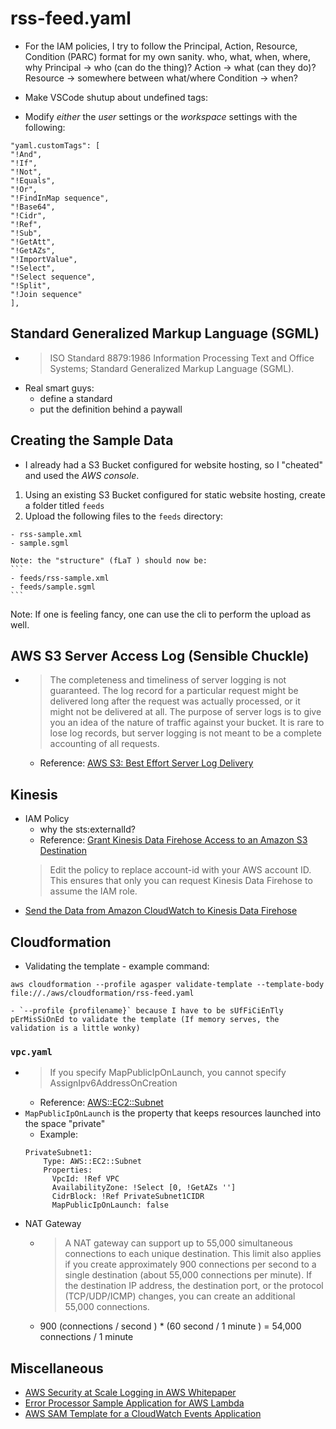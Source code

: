 # rss-feed.yaml
- For the IAM policies, I try to follow the Principal, Action, Resource, Condition (PARC) format for my own sanity.
who, what, when, where, why
Principal -> who (can do the thing)?
Action -> what (can they do)?
Resource -> somewhere between what/where
Condition -> when?


- Make VSCode shutup about undefined tags:
- Modify _either_ the *user* settings or the *workspace* settings with the following:
```
"yaml.customTags": [
"!And",
"!If",
"!Not",
"!Equals",
"!Or",
"!FindInMap sequence",
"!Base64",
"!Cidr",
"!Ref",
"!Sub",
"!GetAtt",
"!GetAZs",
"!ImportValue",
"!Select",
"!Select sequence",
"!Split",
"!Join sequence"
],
```

## Standard Generalized Markup Language (SGML)
- >   ISO Standard 8879:1986 Information Processing Text and
   Office Systems; Standard Generalized Markup Language (SGML).
- Real smart guys:
    - define a standard
    - put the definition behind a paywall



## Creating the Sample Data
- I already had a S3 Bucket configured for website hosting, so I "cheated" and used the _AWS console_.
1. Using an existing S3 Bucket configured for static website hosting, create a folder titled `feeds`
2. Upload the following files to the `feeds` directory:
```
- rss-sample.xml
- sample.sgml
```
    Note: the "structure" (fLaT ) should now be:
    ```
    - feeds/rss-sample.xml
    - feeds/sample.sgml
    ```
Note: If one is feeling fancy, one can use the cli to perform the upload as well.


## AWS S3 Server Access Log (Sensible Chuckle)
- >  The completeness and timeliness of server logging is not guaranteed. The log record for a particular request might be delivered long after the request was actually processed, or it might not be delivered at all. The purpose of server logs is to give you an idea of the nature of traffic against your bucket. It is rare to lose log records, but server logging is not meant to be a complete accounting of all requests.
    - Reference: [AWS S3: Best Effort Server Log Delivery](https://docs.aws.amazon.com/AmazonS3/latest/dev/ServerLogs.html?shortFooter=true#LogDeliveryBestEffort)



## Kinesis
- IAM Policy
    - why the sts:externalId? 
    - Reference: [Grant Kinesis Data Firehose Access to an Amazon S3 Destination](https://docs.aws.amazon.com/firehose/latest/dev/controlling-access.html?shortFooter=true#using-iam-s3)
    >  Edit the policy to replace account-id with your AWS account ID. This ensures that only you can request Kinesis Data Firehose to assume the IAM role.
- [Send the Data from Amazon CloudWatch to Kinesis Data Firehose](https://docs.aws.amazon.com/firehose/latest/dev/cw-to-delivery-stream.html)

## Cloudformation
- Validating the template - example command: 
```
aws cloudformation --profile agasper validate-template --template-body file://./aws/cloudformation/rss-feed.yaml
```
    - `--profile {profilename}` because I have to be sUfFiCiEnTly pErMisSiOnEd to validate the template (If memory serves, the validation is a little wonky)



### `vpc.yaml`
- >  If you specify MapPublicIpOnLaunch, you cannot specify AssignIpv6AddressOnCreation
    - Reference: [AWS::EC2::Subnet](https://docs.aws.amazon.com/AWSCloudFormation/latest/UserGuide/aws-resource-ec2-subnet.html#cfn-ec2-subnet-mappubliciponlaunch)
- `MapPublicIpOnLaunch` is the property that keeps resources launched into the space "private"
    - Example:
    ```
    PrivateSubnet1:
        Type: AWS::EC2::Subnet
        Properties:
          VpcId: !Ref VPC
          AvailabilityZone: !Select [0, !GetAZs '']
          CidrBlock: !Ref PrivateSubnet1CIDR
          MapPublicIpOnLaunch: false
    ```
- NAT Gateway
    - >  A NAT gateway can support up to 55,000 simultaneous connections to each unique destination. This limit also applies if you create approximately 900 connections per second to a single destination (about 55,000 connections per minute). If the destination IP address, the destination port, or the protocol (TCP/UDP/ICMP) changes, you can create an additional 55,000 connections. 
    - 900 (connections / second ) * (60 second / 1 minute ) = 54,000 connections / 1 minute

## Miscellaneous 
- [AWS Security at Scale Logging in AWS Whitepaper](https://d1.awsstatic.com/whitepapers/compliance/AWS_Security_at_Scale_Logging_in_AWS_Whitepaper.pdf)
- [Error Processor Sample Application for AWS Lambda](https://docs.aws.amazon.com/lambda/latest/dg/sample-errorprocessor.html?shortFooter=true#sample-errorprocessor-template)
- [AWS SAM Template for a CloudWatch Events Application](https://docs.aws.amazon.com/lambda/latest/dg/with-scheduledevents-example-use-app-spec.html)

